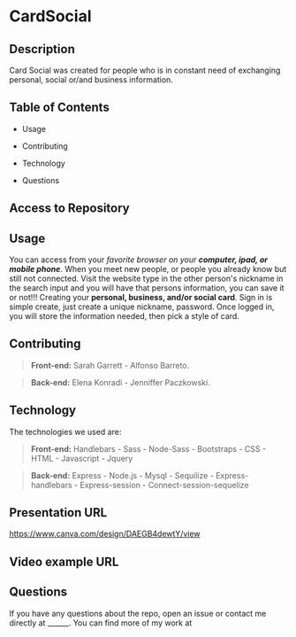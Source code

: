 # CardSocial

## Description
  
  Card Social was created for people who is in constant need of exchanging personal, social or/and business information.
  
  ## Table of Contents 
  
  * Usage

  * Contributing
  
  * Technology
  
  * Questions
  
  ## Access to Repository
  
  
  ## Usage  
  You can access from your _favorite browser on your **computer, ipad, or mobile phone**_.
  When you meet new people, or people you already know but still not connected. 
  Visit the website type in the other person's nickname in the search input and you will have that persons information, you can save it or not!!! 
  Creating your **personal, business, and/or social card**. Sign in is simple create, just create a unique nickname, password. Once logged in, you will store the information needed, then pick a style of card.
  
    
  ## Contributing
   >**Front-end:**
  Sarah Garrett - Alfonso Barreto.

  >**Back-end:**
  Elena Konradi - Jenniffer Paczkowski.

 
  ## Technology
  The technologies we used are:
  
  >**Front-end:**
  > Handlebars - Sass - Node-Sass - Bootstraps - CSS - HTML - Javascript - Jquery

  >**Back-end:**
  > Express - Node.js - Mysql - Sequilize - Express-handlebars - Express-session - Connect-session-sequelize


  ## Presentation URL
  https://www.canva.com/design/DAEGB4dewtY/view

  ## Video example URL
  
  
  
  ## Questions
  
  If you have any questions about the repo, open an issue or contact me directly at ______. You can find more of my work at 
  
  